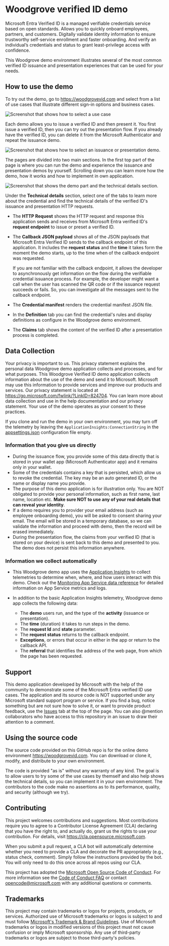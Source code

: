 # Woodgrove verified ID demo

Microsoft Entra Verified ID is a managed verifiable credentials service based on open standards. Allows you to quickly onboard employees, partners, and customers. Digitally validate identity information to ensure trustworthy self-service enrollment and faster onboarding. And verify an individual’s credentials and status to grant least-privilege access with confidence.

This Woodgrove demo environment illustrates several of the most common verified ID issuance and presentation experiences that can be used for your needs.

## How to use the demo

To try out the demo, go to <https://woodgrovevid.com> and select from a list of use cases that illustrate different sign-in options and business cases.

![Screenshot that shows how to select a use case](./wwwroot/images/help/Select_use_case.png)

Each demo allows you to issue a verified ID and then present it. You first issue a verified ID, then you can try out the presentation flow. If you already have the verified ID, you can delete it from the Microsoft Authenticator and repeat the issuance demo.

![Screenshot that shows how to select an issuance or presentation demo.](./wwwroot/images/help/Issue_and_present.png)

The pages are divided into two main sections. In the first top part of the page is where you can run the demo and experience the issuance and presentation demos by yourself. Scrolling down you can learn more how the demo, how it works and how to implement in own application. 

![Screenshot that shows the demo part and the technical details section.](./wwwroot/images/help/technical_details.png)

Under the **Technical details** section, select one of the tabs to learn more about the credential and find the technical details of the verified ID's issuance and presentation HTTP requests.

- The **HTTP Request** shows the HTTP request and response this application sends and receives from Microsoft Entra verified ID's **request endpoint** to issue or preset a verified ID.

- The **Callback JSON payload** shows all of the JSON payloads that Microsoft Entra Verified ID sends to the callback endpoint of this application. It includes the **request status** and the **time** it takes form the moment the demo starts, up to the time when of the callback endpoint was requested. 
    
    If you are not familiar with the callback endpoint, it allows the developer to asynchronously get information on the flow during the verifiable credential issuance process. For example, the developer might want a call when the user has scanned the QR code or if the issuance request succeeds or fails. So, you can investigate all the messages sent to the callback endpoint.

- The **Credential manifest** renders the credential manifest JSON file.

- In the **Definition** tab you can find the credential's rules and display definitions as configure in the Woodgrove demo environment.

- The **Claims** tab shows the content of the verified ID after a presentation process is completed.

## Data Collection

Your privacy is important to us. This privacy statement explains the personal data Woodgrove demo application collects and processes, and for what purposes. This Woodgrove Verified ID demo application  collects information about the use of the demo and send it to Microsoft. Microsoft may use this information to provide services and improve our products and services. Our privacy statement is located at https://go.microsoft.com/fwlink/?LinkID=824704. You can learn more about data collection and use in the help documentation and our privacy statement. Your use of the demo operates as your consent to these practices.

If you clone and run the demo in your own environment, you may turn off the telemetry by leaving the `ApplicationInsights:ConnectionString` in the [appsettings.json](appsettings.json) configuration file empty. 

### Information that you give us directly 

- During the issuance flow, you provide some of this data directly that is stored in your wallet app (Microsoft Authenticator app) and it remains only in your wallet. 
- Some of the credentials contains a key that is persisted, which allow us to revoke the credential. The key may be an auto generated ID, or the name or display name you provide.
- The purpose of this demo application is for illustration only. You are NOT obligated to provide your personal information, such as first name, last name, location etc. **Make sure NOT to use any of your real details that can reveal your identity**. 
- If a demo requires you to provider your email address (such as employee onboarding demo), you will be asked to consent sharing your email. The email will be stored in a temporary database, so we can validate the information and proceed with demo, then the record will be erased immediately.
- During the presentation flow, the claims from your verified ID (that is stored on your device) is sent back to this demo and presented to you. The demo does not persist this information anywhere.

### Information we collect automatically

- This Woodgrove demo app uses the [Application Insights](https://learn.microsoft.com/azure/azure-monitor/app/app-insights-overview) to collect telemetries to determine when, where, and how users interact with this demo. Check out the [Monitoring App Service data reference](https://learn.microsoft.com/azure/app-service/monitor-app-service-reference) for detailed information on App Service metrics and logs.

- In addition to the basic Application Insights telemetry, Woodgrove demo app collects the following data:

    - The **demo** users run, and the type of the **activity** (issuance or presentation).
    - The **time** (duration) it takes to run steps in the demo.
    - The **request Id** and **state** parameter.
    - The **request status** returns to the callback endpoint.
    - **Exceptions**, or errors that occur in either in the app or return to the callback API.
    - The **referral** that identifies the address of the web page, from which the page has been requested.

## Support

This demo application developed by Microsoft with the help of the community to demonstrate some of the Microsoft Entra verified ID use cases. The application and its source code is NOT supported under any Microsoft standard support program or service. If you find a bug, notice something but are not sure how to solve it, or want to provide product feedback, use the [Issues](https://github.com/microsoft/woodgrove-vid/issues) tab at the top of the page. You can also @mention collaborators who have access to this repository in an issue to draw their attention to a comment. 

## Using the source code

The source code provided on this GitHub repo is for the online demo environment <https://woodgrovevid.com>. You can download or clone it, modify, and distribute to your own environment. 

The code is provided "as is" without any warranty of any kind. The goal is to allow users to try some of the use cases by themself and also help shows the technical details, so you can implement it in your own environment. The contributors to the code make no assertions as to its performance, quality, and security (although we try). 

## Contributing

This project welcomes contributions and suggestions.  Most contributions require you to agree to a
Contributor License Agreement (CLA) declaring that you have the right to, and actually do, grant us
the rights to use your contribution. For details, visit https://cla.opensource.microsoft.com.

When you submit a pull request, a CLA bot will automatically determine whether you need to provide
a CLA and decorate the PR appropriately (e.g., status check, comment). Simply follow the instructions
provided by the bot. You will only need to do this once across all repos using our CLA.

This project has adopted the [Microsoft Open Source Code of Conduct](https://opensource.microsoft.com/codeofconduct/).
For more information see the [Code of Conduct FAQ](https://opensource.microsoft.com/codeofconduct/faq/) or
contact [opencode@microsoft.com](mailto:opencode@microsoft.com) with any additional questions or comments.

## Trademarks

This project may contain trademarks or logos for projects, products, or services. Authorized use of Microsoft 
trademarks or logos is subject to and must follow 
[Microsoft's Trademark & Brand Guidelines](https://www.microsoft.com/en-us/legal/intellectualproperty/trademarks/usage/general).
Use of Microsoft trademarks or logos in modified versions of this project must not cause confusion or imply Microsoft sponsorship.
Any use of third-party trademarks or logos are subject to those third-party's policies.
